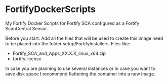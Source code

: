 # FortifyDockerScripts
My Fortify Docker Scripts for Fortify SCA configured as a Fortify ScanCentral Sensor.

Before you start.
Add all the files that will be used to create this image need to be placed into the folder setup/FortifyInstallers.
Files like:
- Fortify_SCA_and_Apps_XX.X.X_linux_x64.zip
- fortify.license

In case you are planning to use several instances or in case you want to save disk space I recommend flattening the container into a new image. 
